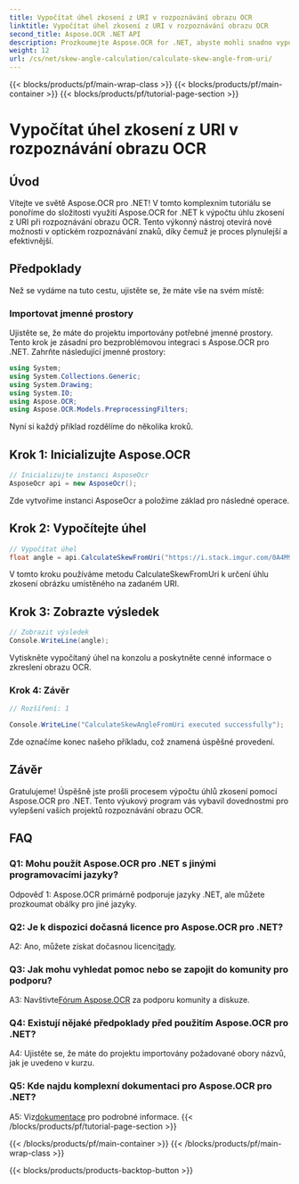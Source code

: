 ```yaml
---
title: Vypočítat úhel zkosení z URI v rozpoznávání obrazu OCR
linktitle: Vypočítat úhel zkosení z URI v rozpoznávání obrazu OCR
second_title: Aspose.OCR .NET API
description: Prozkoumejte Aspose.OCR for .NET, abyste mohli snadno vypočítat úhly zkosení při rozpoznávání obrazu OCR. Vylepšete své projekty s přesností a efektivitou.
weight: 12
url: /cs/net/skew-angle-calculation/calculate-skew-angle-from-uri/
---
```


{{< blocks/products/pf/main-wrap-class >}}
{{< blocks/products/pf/main-container >}}
{{< blocks/products/pf/tutorial-page-section >}}

# Vypočítat úhel zkosení z URI v rozpoznávání obrazu OCR

## Úvod

Vítejte ve světě Aspose.OCR pro .NET! V tomto komplexním tutoriálu se ponoříme do složitosti využití Aspose.OCR for .NET k výpočtu úhlu zkosení z URI při rozpoznávání obrazu OCR. Tento výkonný nástroj otevírá nové možnosti v optickém rozpoznávání znaků, díky čemuž je proces plynulejší a efektivnější.

## Předpoklady

Než se vydáme na tuto cestu, ujistěte se, že máte vše na svém místě:

### Importovat jmenné prostory

Ujistěte se, že máte do projektu importovány potřebné jmenné prostory. Tento krok je zásadní pro bezproblémovou integraci s Aspose.OCR pro .NET. Zahrňte následující jmenné prostory:

```csharp
using System;
using System.Collections.Generic;
using System.Drawing;
using System.IO;
using Aspose.OCR;
using Aspose.OCR.Models.PreprocessingFilters;
```

Nyní si každý příklad rozdělíme do několika kroků.

## Krok 1: Inicializujte Aspose.OCR

```csharp
// Inicializujte instanci AsposeOcr
AsposeOcr api = new AsposeOcr();
```

Zde vytvoříme instanci AsposeOcr a položíme základ pro následné operace.

## Krok 2: Vypočítejte úhel

```csharp
// Vypočítat úhel
float angle = api.CalculateSkewFromUri("https://i.stack.imgur.com/0A4M9.png");
```

V tomto kroku používáme metodu CalculateSkewFromUri k určení úhlu zkosení obrázku umístěného na zadaném URI.

## Krok 3: Zobrazte výsledek

```csharp
// Zobrazit výsledek
Console.WriteLine(angle);
```

Vytiskněte vypočítaný úhel na konzolu a poskytněte cenné informace o zkreslení obrazu OCR.

### Krok 4: Závěr

```csharp
// Rozšíření: 1

Console.WriteLine("CalculateSkewAngleFromUri executed successfully");
```

Zde označíme konec našeho příkladu, což znamená úspěšné provedení.

## Závěr

Gratulujeme! Úspěšně jste prošli procesem výpočtu úhlů zkosení pomocí Aspose.OCR pro .NET. Tento výukový program vás vybavil dovednostmi pro vylepšení vašich projektů rozpoznávání obrazu OCR.

## FAQ

### Q1: Mohu použít Aspose.OCR pro .NET s jinými programovacími jazyky?

Odpověď 1: Aspose.OCR primárně podporuje jazyky .NET, ale můžete prozkoumat obálky pro jiné jazyky.

### Q2: Je k dispozici dočasná licence pro Aspose.OCR pro .NET?

 A2: Ano, můžete získat dočasnou licenci[tady](https://purchase.aspose.com/temporary-license/).

### Q3: Jak mohu vyhledat pomoc nebo se zapojit do komunity pro podporu?

 A3: Navštivte[Fórum Aspose.OCR](https://forum.aspose.com/c/ocr/16) za podporu komunity a diskuze.

### Q4: Existují nějaké předpoklady před použitím Aspose.OCR pro .NET?

A4: Ujistěte se, že máte do projektu importovány požadované obory názvů, jak je uvedeno v kurzu.

### Q5: Kde najdu komplexní dokumentaci pro Aspose.OCR pro .NET?

 A5: Viz[dokumentace](https://reference.aspose.com/ocr/net/) pro podrobné informace.
{{< /blocks/products/pf/tutorial-page-section >}}

{{< /blocks/products/pf/main-container >}}
{{< /blocks/products/pf/main-wrap-class >}}

{{< blocks/products/products-backtop-button >}}
